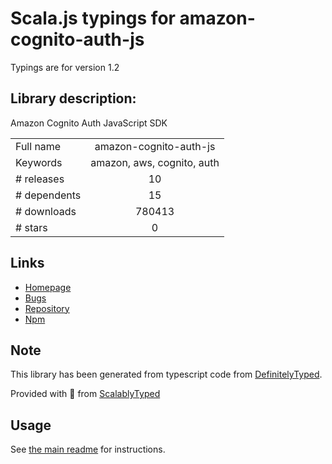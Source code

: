 
# Scala.js typings for amazon-cognito-auth-js

Typings are for version 1.2

## Library description:
Amazon Cognito Auth JavaScript SDK

|                    |                 |
| ------------------ | :-------------: |
| Full name          | amazon-cognito-auth-js |
| Keywords           | amazon, aws, cognito, auth |
| # releases         | 10 |
| # dependents       | 15 |
| # downloads        | 780413 |
| # stars            | 0 |

## Links
- [Homepage](http://aws.amazon.com/cognito)
- [Bugs](https://github.com/aws/amazon-cognito-auth-js/issues)
- [Repository](https://github.com/aws/amazon-cognito-auth-js)
- [Npm](https://www.npmjs.com/package/amazon-cognito-auth-js)
    


## Note
This library has been generated from typescript code from [DefinitelyTyped](https://definitelytyped.org).

Provided with :purple_heart: from [ScalablyTyped](https://github.com/oyvindberg/ScalablyTyped)

## Usage
See [the main readme](../../readme.md) for instructions.


